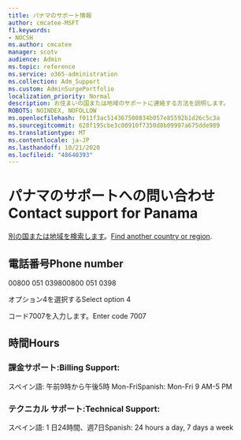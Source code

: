 ```yaml
---
title: パナマのサポート情報
author: cmcatee-MSFT
f1.keywords:
- NOCSH
ms.author: cmcatee
manager: scotv
audience: Admin
ms.topic: reference
ms.service: o365-administration
ms.collection: Adm_Support
ms.custom: AdminSurgePortfolio
localization_priority: Normal
description: お住まいの国または地域のサポートに連絡する方法を説明します。
ROBOTS: NOINDEX, NOFOLLOW
ms.openlocfilehash: f011f3ac514367500834b057e85592b1d26c5c3a
ms.sourcegitcommit: 628f195cbe3c00910f7350d8b09997a675dde989
ms.translationtype: MT
ms.contentlocale: ja-JP
ms.lasthandoff: 10/21/2020
ms.locfileid: "48640393"
---
```

# <a name="contact-support-for-panama"></a><span data-ttu-id="77727-103">パナマのサポートへの問い合わせ</span><span class="sxs-lookup"><span data-stu-id="77727-103">Contact support for Panama</span></span>

<span data-ttu-id="77727-104">[別の国または地域を検索します](../contact-support-for-business-products.md)。</span><span class="sxs-lookup"><span data-stu-id="77727-104">[Find another country or region](../contact-support-for-business-products.md).</span></span>

## <a name="phone-number"></a><span data-ttu-id="77727-105">電話番号</span><span class="sxs-lookup"><span data-stu-id="77727-105">Phone number</span></span>
<span data-ttu-id="77727-106">00800 051 0398</span><span class="sxs-lookup"><span data-stu-id="77727-106">00800 051 0398</span></span>

<span data-ttu-id="77727-107">オプション4を選択する</span><span class="sxs-lookup"><span data-stu-id="77727-107">Select option 4</span></span>

<span data-ttu-id="77727-108">コード7007を入力します。</span><span class="sxs-lookup"><span data-stu-id="77727-108">Enter code 7007</span></span>

## <a name="hours"></a><span data-ttu-id="77727-109">時間</span><span class="sxs-lookup"><span data-stu-id="77727-109">Hours</span></span>
### <a name="billing-support"></a><span data-ttu-id="77727-110">課金サポート:</span><span class="sxs-lookup"><span data-stu-id="77727-110">Billing Support:</span></span>

<span data-ttu-id="77727-111">スペイン語: 午前9時から午後5時 Mon-Fri</span><span class="sxs-lookup"><span data-stu-id="77727-111">Spanish: Mon-Fri 9 AM-5 PM</span></span>

### <a name="technical-support"></a><span data-ttu-id="77727-112">テクニカル サポート:</span><span class="sxs-lookup"><span data-stu-id="77727-112">Technical Support:</span></span>

<span data-ttu-id="77727-113">スペイン語: 1 日24時間、週7日</span><span class="sxs-lookup"><span data-stu-id="77727-113">Spanish: 24 hours a day, 7 days a week</span></span>
